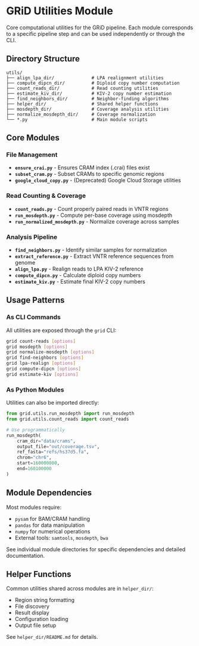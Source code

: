 # GRiD Utilities Module

Core computational utilities for the GRiD pipeline. Each module corresponds to a specific pipeline step and can be used independently or through the CLI.

## Directory Structure

```
utils/
├── align_lpa_dir/              # LPA realignment utilities
├── compute_dipcn_dir/          # Diploid copy number computation
├── count_reads_dir/            # Read counting utilities
├── estimate_kiv_dir/           # KIV-2 copy number estimation
├── find_neighbors_dir/         # Neighbor-finding algorithms
├── helper_dir/                 # Shared helper functions
├── mosdepth_dir/               # Coverage analysis utilities
├── normalize_mosdepth_dir/     # Coverage normalization
└── *.py                        # Main module scripts
```

## Core Modules

### File Management
- **`ensure_crai.py`** - Ensures CRAM index (.crai) files exist
- **`subset_cram.py`** - Subset CRAMs to specific genomic regions
- **`google_cloud_copy.py`** - (Deprecated) Google Cloud Storage utilities

### Read Counting & Coverage
- **`count_reads.py`** - Count properly paired reads in VNTR regions
- **`run_mosdepth.py`** - Compute per-base coverage using mosdepth
- **`run_normalized_mosdepth.py`** - Normalize coverage across samples

### Analysis Pipeline
- **`find_neighbors.py`** - Identify similar samples for normalization
- **`extract_reference.py`** - Extract VNTR reference sequences from genome
- **`align_lpa.py`** - Realign reads to LPA KIV-2 reference
- **`compute_dipcn.py`** - Calculate diploid copy numbers
- **`estimate_kiv.py`** - Estimate final KIV-2 copy numbers

## Usage Patterns

### As CLI Commands
All utilities are exposed through the `grid` CLI:
```bash
grid count-reads [options]
grid mosdepth [options]
grid normalize-mosdepth [options]
grid find-neighbors [options]
grid lpa-realign [options]
grid compute-dipcn [options]
grid estimate-kiv [options]
```

### As Python Modules
Utilities can also be imported directly:
```python
from grid.utils.run_mosdepth import run_mosdepth
from grid.utils.count_reads import count_reads

# Use programmatically
run_mosdepth(
    cram_dir="data/crams",
    output_file="out/coverage.tsv",
    ref_fasta="refs/hs37d5.fa",
    chrom="chr6",
    start=160000000,
    end=160100000
)
```

## Module Dependencies

Most modules require:
- `pysam` for BAM/CRAM handling
- `pandas` for data manipulation
- `numpy` for numerical operations
- External tools: `samtools`, `mosdepth`, `bwa`

See individual module directories for specific dependencies and detailed documentation.

## Helper Functions

Common utilities shared across modules are in `helper_dir/`:
- Region string formatting
- File discovery
- Result display
- Configuration loading
- Output file setup

See `helper_dir/README.md` for details.